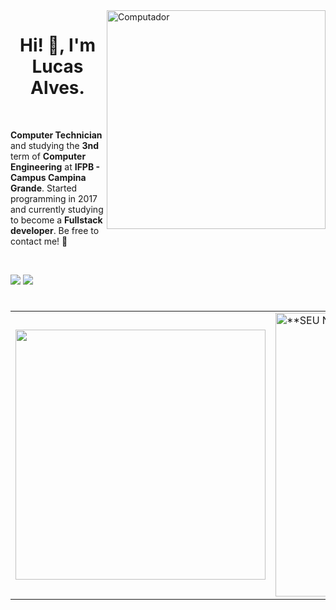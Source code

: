 <img src="https://github.com/lucasfdelis/lucasfdelis/blob/main/computer-illustration.png?raw=true" min-width="350px" max-width="350px" width="350px" align="right" alt="Computador">

<h1 align="center">Hi! 👋, I'm Lucas Alves.</h1>

<br>

<p align="left"><strong>Computer Technician</strong> and studying the <strong>3nd</strong> term of <strong>Computer Engineering</strong> at <strong>IFPB - Campus Campina Grande</strong>. Started programming in 2017 and currently studying to become a <strong>Fullstack developer</strong>. Be free to contact me! 🤝</p>

<br>


<p align="left">

  <a href="https://www.linkedin.com/in/lucasfdelis/" target="_blank" alt="Linkedin">
  <img src="https://img.shields.io/badge/-Linkedin-0e76a8?style=flat-square&logo=Linkedin&logoColor=white&link=https://www.linkedin.com/in/lucasfdelis/" /></a>
  
  <a href="https://www.instagram.com/lvkinhas/" target="_blank" alt="Instagram">
  <img src="https://img.shields.io/badge/-Instagram-DF0174?style=flat-square&labelColor=DF0174&logo=instagram&logoColor=white&link=https://www.instagram.com/lvkinhas/"/></a>
</p>  

<h1> </h1>

<table align = "center" border = '0'>
  <tr>
    <td>
      <a href="https://github.com/lucasfdelis">
  <img width="400px" align="center" src="https://github-readme-stats.vercel.app/api/top-langs/?username=lucasfdelis&theme=dracula&hide_langs_below=1&layout=compact" />
</a>
    </td>
    <td>
      <a href="https://github.com/lucasfdelis">
 <img width="454px" align="center" src="https://github-readme-stats.vercel.app/api?username=lucasfdelis&show_icons=true&theme=dracula&line_height=27" alt="**SEU NOME** github stats"/>
</a>
    </td>
  </tr>
</table>








